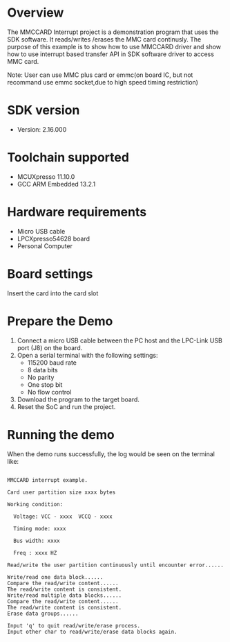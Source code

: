 Overview
========
The MMCCARD Interrupt project is a demonstration program that uses the SDK software. It reads/writes
/erases the MMC card continusly. The purpose of this example is to show how to use MMCCARD driver and
show how to use interrupt based transfer API in SDK software driver to access MMC card.

Note:
User can use MMC plus card or emmc(on board IC, but not recommand use emmc socket,due to high speed timing restriction)

SDK version
===========
- Version: 2.16.000

Toolchain supported
===================
- MCUXpresso  11.10.0
- GCC ARM Embedded  13.2.1

Hardware requirements
=====================
- Micro USB cable
- LPCXpresso54628 board
- Personal Computer

Board settings
==============
Insert the card into the card slot

Prepare the Demo
================
1.  Connect a micro USB cable between the PC host and the LPC-Link USB port (J8) on the board.
2.  Open a serial terminal with the following settings:
    - 115200 baud rate
    - 8 data bits
    - No parity
    - One stop bit
    - No flow control
3.  Download the program to the target board.
4.  Reset the SoC and run the project.

Running the demo
================
When the demo runs successfully, the log would be seen on the terminal like:

~~~~~~~~~~~~~~~~~~~~~~~~~~~~~~~~~~~~~~~~~~~~~~~~~~~~~~~~~~~~~~~~~~~~~~~~~~~~~~~~~~~

MMCCARD interrupt example.

Card user partition size xxxx bytes

Working condition:

  Voltage: VCC - xxxx  VCCQ - xxxx

  Timing mode: xxxx

  Bus width: xxxx

  Freq : xxxx HZ

Read/write the user partition continuously until encounter error......

Write/read one data block......
Compare the read/write content......
The read/write content is consistent.
Write/read multiple data blocks......
Compare the read/write content......
The read/write content is consistent.
Erase data groups......

Input 'q' to quit read/write/erase process.                
Input other char to read/write/erase data blocks again.

~~~~~~~~~~~~~~~~~~~~~~~~~~~~~~~~~~~~~~~~~~~~~~~~~~~~~~~~~~~~~~~~~~~~~~~~~~~~~~~~~~~~~
